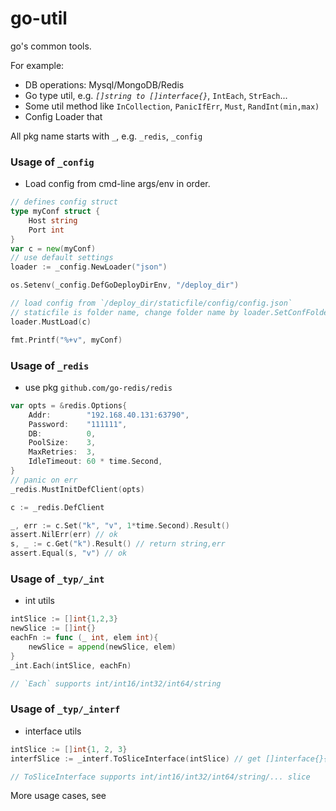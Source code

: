 # go-util
go's common tools.  

For example:
 -  DB operations: Mysql/MongoDB/Redis
 -  Go type util, e.g. _`[]string to []interface{}`_, `IntEach`, `StrEach`...
 -  Some util method like `InCollection`, `PanicIfErr`, `Must`, `RandInt(min,max)`
 -  Config Loader that 

All pkg name starts with `_`, e.g. `_redis`, `_config`

### Usage of `_config`

- Load config from cmd-line args/env in order.
```go
// defines config struct
type myConf struct {
	Host string
	Port int
}
var c = new(myConf)
// use default settings
loader := _config.NewLoader("json")

os.Setenv(_config.DefGoDeployDirEnv, "/deploy_dir")

// load config from `/deploy_dir/staticfile/config/config.json`
// staticfile is folder name, change folder name by loader.SetConfFolderName("YOUR_FOLDER_NAME")
loader.MustLoad(c)

fmt.Printf("%+v", myConf)
```


### Usage of `_redis`

- use pkg `github.com/go-redis/redis`
```go
var opts = &redis.Options{
	Addr:        "192.168.40.131:63790",
	Password:    "111111",
	DB:          0,
	PoolSize:    3,
	MaxRetries:  3,
	IdleTimeout: 60 * time.Second,
}
// panic on err
_redis.MustInitDefClient(opts)

c := _redis.DefClient

_, err := c.Set("k", "v", 1*time.Second).Result()
assert.NilErr(err) // ok 
s, _ := c.Get("k").Result() // return string,err
assert.Equal(s, "v") // ok
```

### Usage of `_typ/_int`

- int utils
```go
intSlice := []int{1,2,3}
newSlice := []int{}
eachFn := func (_ int, elem int){
	newSlice = append(newSlice, elem)
}
_int.Each(intSlice, eachFn)

// `Each` supports int/int16/int32/int64/string 
```


### Usage of `_typ/_interf`

- interface utils
```go
intSlice := []int{1, 2, 3}
interfSlice := _interf.ToSliceInterface(intSlice) // get []interface{}{1,2,3}

// ToSliceInterface supports int/int16/int32/int64/string/... slice
```

More usage cases, see 